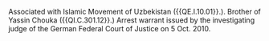  Associated with Islamic Movement of Uzbekistan ({{QE.I.10.01}}.). Brother of 
Yassin Chouka ({{QI.C.301.12}}.) Arrest warrant issued by the investigating judge 
of the German Federal Court of Justice on 5 Oct. 2010. 
